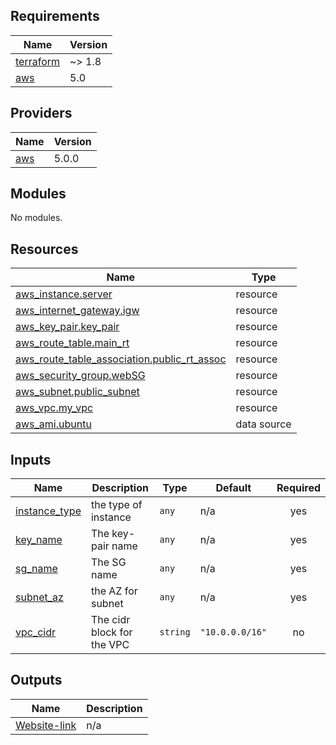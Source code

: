 <!-- BEGIN_TF_DOCS -->
## Requirements

| Name | Version |
|------|---------|
| <a name="requirement_terraform"></a> [terraform](#requirement\_terraform) | ~> 1.8 |
| <a name="requirement_aws"></a> [aws](#requirement\_aws) | 5.0 |

## Providers

| Name | Version |
|------|---------|
| <a name="provider_aws"></a> [aws](#provider\_aws) | 5.0.0 |

## Modules

No modules.

## Resources

| Name | Type |
|------|------|
| [aws_instance.server](https://registry.terraform.io/providers/hashicorp/aws/5.0/docs/resources/instance) | resource |
| [aws_internet_gateway.igw](https://registry.terraform.io/providers/hashicorp/aws/5.0/docs/resources/internet_gateway) | resource |
| [aws_key_pair.key_pair](https://registry.terraform.io/providers/hashicorp/aws/5.0/docs/resources/key_pair) | resource |
| [aws_route_table.main_rt](https://registry.terraform.io/providers/hashicorp/aws/5.0/docs/resources/route_table) | resource |
| [aws_route_table_association.public_rt_assoc](https://registry.terraform.io/providers/hashicorp/aws/5.0/docs/resources/route_table_association) | resource |
| [aws_security_group.webSG](https://registry.terraform.io/providers/hashicorp/aws/5.0/docs/resources/security_group) | resource |
| [aws_subnet.public_subnet](https://registry.terraform.io/providers/hashicorp/aws/5.0/docs/resources/subnet) | resource |
| [aws_vpc.my_vpc](https://registry.terraform.io/providers/hashicorp/aws/5.0/docs/resources/vpc) | resource |
| [aws_ami.ubuntu](https://registry.terraform.io/providers/hashicorp/aws/5.0/docs/data-sources/ami) | data source |

## Inputs

| Name | Description | Type | Default | Required |
|------|-------------|------|---------|:--------:|
| <a name="input_instance_type"></a> [instance\_type](#input\_instance\_type) | the type of instance | `any` | n/a | yes |
| <a name="input_key_name"></a> [key\_name](#input\_key\_name) | The key-pair name | `any` | n/a | yes |
| <a name="input_sg_name"></a> [sg\_name](#input\_sg\_name) | The SG name | `any` | n/a | yes |
| <a name="input_subnet_az"></a> [subnet\_az](#input\_subnet\_az) | the AZ for subnet | `any` | n/a | yes |
| <a name="input_vpc_cidr"></a> [vpc\_cidr](#input\_vpc\_cidr) | The cidr block for the VPC | `string` | `"10.0.0.0/16"` | no |

## Outputs

| Name | Description |
|------|-------------|
| <a name="output_Website-link"></a> [Website-link](#output\_Website-link) | n/a |
<!-- END_TF_DOCS -->